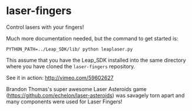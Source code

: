 laser-fingers
=============

Control lasers with your fingers!

Much more documentation needed, but the command to get started is:

 `PYTHON_PATH=../Leap_SDK/lib/ python leaplaser.py`

This assume that you have the Leap_SDK installed into the same directory where 
you have cloned the `laser-fingers` repository.


See it in action: http://vimeo.com/59602627


Brandon Thomas's super awesome Laser Asteroids game 
(https://github.com/echelon/laser-asteroids) was savagely torn apart and many 
components were used for Laser Fingers! 
